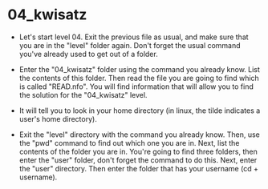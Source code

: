 # 04_kwisatz

- Let's start level 04. Exit the previous file as usual, and make sure that you are in the "level" folder again. Don't forget the usual command you've already used to get out of a folder.

- Enter the "04_kwisatz" folder using the command you already know. List the contents of this folder. Then read the file you are going to find which is called "READ.nfo". You will find information that will allow you to find the solution for the "04_kwisatz" level.

- It will tell you to look in your home directory (in linux, the tilde indicates a user's home directory).

- Exit the "level" directory with the command you already know. Then, use the "pwd" command to find out which one you are in. Next, list the contents of the folder you are in. You're going to find three folders, then enter the "user" folder, don't forget the command to do this. Next, enter the "user" directory. Then enter the folder that has your username (cd + username).
